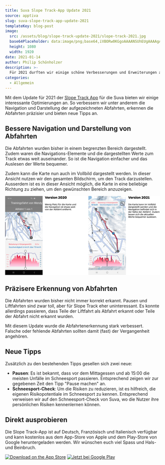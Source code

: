 ```yaml
---
title: Suva Slope Track-App Update 2021
source: apptiva
slug: suva-slope-track-app-update-2021
templateKey: blog-post
image:
  src: /assets/blog/slope-track-update-2021/slope-track-2021.jpg
  base64Placeholder: data:image/png;base64,iVBORw0KGgoAAAANSUhEUgAAAAgAAAAFCAIAAAD38zoCAAAACXBIWXMAAAsTAAALEwEAmpwYAAAAiElEQVR4nAF9AIL/AKOquKqvvLe9x8fM2IKHkgMJFcrP1+zw+ACfpLOlrLudo66FipGRlJsxNTs3OkH4+/8Ao6e2h4mVgHiAoKCnkpOYSlRadXqE7/P7AKGntoCFjpSBiV9fZ1FXYZmfq9bc59vf6QCjp7aIjZk6PkdaYnKVn62fqbafqbbM0t2sk0fOatzIdwAAAABJRU5ErkJggg==
  height: 1080
  width: 1920
date: 2021-01-14
author: Philip Schönholzer
description: >-
  Für 2021 durften wir einige schöne Verbesserungen und Erweiterungen an der Slope Track App von Suva vornehmen.
categories:
  - Allgemein
---
```


Mit dem Update für 2021 der [Slope Track App](/blog/suva-slope-track-app/) für die Suva bieten wir einige interessante Optimierungen an. So verbessern wir unter anderem die Navigation und Darstellung der aufgezeichneten Abfahrten, erkennen die Abfahrten präzisier und bieten neue Tipps an.

## Bessere Navigation und Darstellung von Abfahrten

Die Abfahrten wurden bisher in einem begrenzten Bereich dargestellt. Zudem waren die Navigations-Elemente und die dargestellten Werte zum Track etwas weit auseinander. So ist die Navigation einfacher und das Auslesen der Werte bequemer.

Zudem kann die Karte nun auch im Vollbild dargestellt werden. In dieser Ansicht nutzen wir den gesamten Bildschirm, um den Track darzustellen. Ausserdem ist es in dieser Ansicht möglich, die Karte in eine beliebige Richtung zu ziehen, um den gewünschten Bereich anzuzeigen.

![Vergleich der Abfahrtendarstellung zwischen der Version 2020 und 2021](vergleich-kartendarstellung.png)

## Präzisere Erkennung von Abfahrten

Die Abfahrten wurden bisher nicht immer korrekt erkannt. Pausen und Liftfahrten sind zwar toll, aber für Slope Track eher uninteressant. Es konnte allerdings passieren, dass Teile der Liftfahrt als Abfahrt erkannt oder Teile der Abfahrt nicht erkannt wurden.

Mit diesem Update wurde die Abfahrtenerkennung stark verbessert. Falsche oder fehlende Abfahrten sollten damit (fast) der Vergangenheit angehören.

## Neue Tipps

Zusätzlich zu den bestehenden Tipps gesellen sich zwei neue:

- **Pausen**: Es ist bekannt, dass vor dem Mittagessen und ab 15:00 die meisten Unfälle im Schneesport passieren. Entsprechend zeigen wir zur gegebenen Zeit den Tipp "Pause machen" an.
- **Schneesport-Check**: Um die Risiken zu reduzieren, ist es hilfreich, die eigenen Risikopotentiale im Schneesport zu kennen. Entsprechend verweisen wir auf den Schneesport-Check von Suva, wo die Nutzer ihre persönlichen Risiken kennenlernen können.

## Direkt ausprobieren

Die Slope Track-App ist auf Deutsch, Französisch und Italienisch verfügbar und kann kostenlos aus dem App-Store von Apple und dem Play-Store von Google heruntergeladen werden. Wir wünschen euch viel Spass und Hals- und Beinbruch.

<div className="flex items-center gap-4">
<a className="basis-44" href="https://apps.apple.com/ch/app/slope-track/id405253094"><img className="w-full" src="https://tools.applemediaservices.com/api/badges/download-on-the-app-store/black/de-de?size=250x83&amp;releaseDate=1292803200" alt="Download on the App Store" /></a>
<a className="basis-48" href='https://play.google.com/store/apps/details?id=ch.suva.slopetrack.beta&pcampaignid=MKT-Other-global-all-co-prtnr-py-PartBadge-Mar2515-1' target="_new" rel="nofollow noopener noreferrer" ><img alt='Jetzt bei Google Play' src='https://play.google.com/intl/en_us/badges/images/generic/de_badge_web_generic.png'/></a>
</div>
